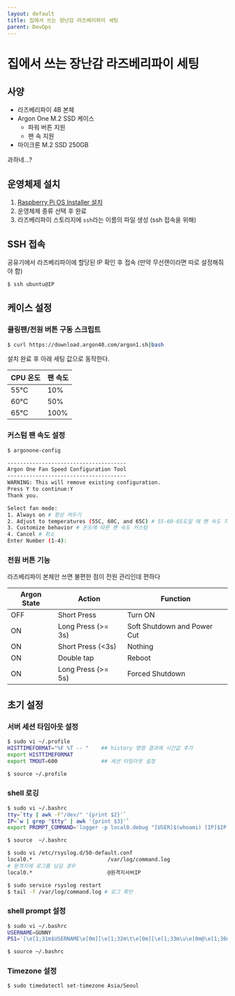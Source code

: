 ```yaml
---
layout: default
title: 집에서 쓰는 장난감 라즈베리파이 세팅
parent: DevOps
---
```


# 집에서 쓰는 장난감 라즈베리파이 세팅

## 사양
- 라즈베리파이 4B 본체
- Argon One M.2 SSD 케이스
    - 파워 버튼 지원
    - 팬 속 지원
- 마이크론 M.2 SSD 250GB

과하네...?

## 운영체제 설치

1. [Raspberry Pi OS Installer 설치](https://www.raspberrypi.com/software/)
2. 운영체제 종류 선택 후 완료
3. 라즈베리파이 스토리지에 `ssh`라는 이름의 파일 생성 (ssh 접속을 위해)

## SSH 접속

공유기에서 라즈베리파이에 할당된 IP 확인 후 접속 (만약 무선랜이라면 따로 설정해줘야 함)

```sh
$ ssh ubuntu@IP
```

## 케이스 설정

### 쿨링팬/전원 버튼 구동 스크립트
```sh
$ curl https://download.argon40.com/argon1.sh|bash
```

설치 완료 후 아래 세팅 값으로 동작한다.

|CPU 온도|팬 속도|
|-|-|
|55℃|10%|
|60℃|50%|
|65℃|100%|

### 커스텀 팬 속도 설정

```sh
$ argonone-config
```

```sh
--------------------------------------
Argon One Fan Speed Configuration Tool
--------------------------------------
WARNING: This will remove existing configuration.
Press Y to continue:Y
Thank you.

Select fan mode:
1. Always on # 항상 켜두기
2. Adjust to temperatures (55C, 60C, and 65C) # 55-60-65도일 때 팬 속도 지정
3. Customize behavior # 온도에 따른 팬 속도 커스텀
4. Cancel # 취소
Enter Number (1-4):
```

### 전원 버튼 기능

라즈베리파이 본체만 쓰면 불편한 점이 전원 관리인데 편하다

|Argon State|Action|Function|
|-|-|-|
|OFF|Short Press|Turn ON|
|ON|Long Press (>= 3s)|Soft Shutdown and Power Cut|
|ON|Short Press (<3s)|Nothing|
|ON|Double tap|Reboot|
|ON|Long Press (>= 5s)|Forced Shutdown|

## 초기 설정

### 서버 세션 타임아웃 설정

```sh
$ sudo vi ~/.profile
HISTTIMEFORMAT="%F %T -- "    ## history 명령 결과에 시간값 추가
export HISTTIMEFORMAT
export TMOUT=600              ## 세션 타임아웃 설정

$ source ~/.profile
```

### shell 로깅

```sh
$ sudo vi ~/.bashrc
tty=`tty | awk -F"/dev/" '{print $2}'`
IP=`w | grep "$tty" | awk '{print $3}'`
export PROMPT_COMMAND='logger -p local0.debug "[USER]$(whoami) [IP]$IP [PID]$$ [PWD]`pwd` [COMMAND] $(history 1 | sed "s/^[ ]*[0-9]\+[ ]*//" )"'

$ source  ~/.bashrc
```

```sh
$ sudo vi /etc/rsyslog.d/50-default.conf
local0.*                        /var/log/command.log
# 원격지에 로그를 남길 경우
local0.*                        @원격지서버IP

$ sudo service rsyslog restart
$ tail -f /var/log/command.log # 로그 확인
```

### shell prompt 설정

```sh
$ sudo vi ~/.bashrc
USERNAME=GUNNY
PS1='[\e[1;31m$USERNAME\e[0m][\e[1;32m\t\e[0m][\e[1;33m\u\e[0m@\e[1;36m\h\e[0m \w] \n\$ \[\033[00m\]'

$ source ~/.bashrc
```

### Timezone 설정

```sh
$ sudo timedatectl set-timezone Asia/Seoul
```